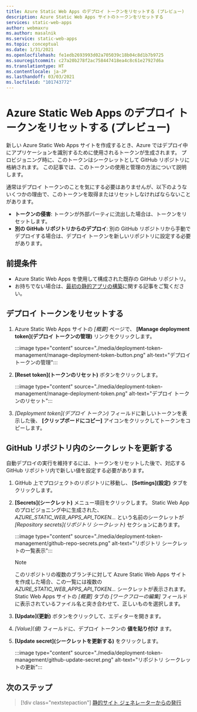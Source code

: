 ```yaml
---
title: Azure Static Web Apps のデプロイ トークンをリセットする (プレビュー)
description: Azure Static Web Apps サイトのトークンをリセットする
services: static-web-apps
author: webmaxru
ms.author: masalnik
ms.service: static-web-apps
ms.topic: conceptual
ms.date: 1/31/2021
ms.openlocfilehash: fe1edb2693993d02a705039c18b04c8d1b7b9725
ms.sourcegitcommit: c27a20b278f2ac758447418ea4c8c61e27927d6a
ms.translationtype: HT
ms.contentlocale: ja-JP
ms.lasthandoff: 03/03/2021
ms.locfileid: "101743772"
---
```

# <a name="reset-deployment-tokens-in-azure-static-web-apps-preview"></a>Azure Static Web Apps のデプロイ トークンをリセットする (プレビュー)

新しい Azure Static Web Apps サイトを作成するとき、Azure ではデプロイ中にアプリケーションを識別するために使用されるトークンが生成されます。 プロビジョニング時に、このトークンはシークレットとして GitHub リポジトリに格納されます。 この記事では、このトークンの使用と管理の方法について説明します。

通常はデプロイ トークンのことを気にする必要はありませんが、以下のようないくつかの理由で、このトークンを取得またはリセットしなければならないことがあります。

* **トークンの侵害**: トークンが外部パーティに流出した場合は、トークンをリセットします。
* **別の GitHub リポジトリからのデプロイ**: 別の GitHub リポジトリから手動でデプロイする場合は、デプロイ トークンを新しいリポジトリに設定する必要があります。

## <a name="prerequisites"></a>前提条件

- Azure Static Web Apps を使用して構成された既存の GitHub リポジトリ。
- お持ちでない場合は、[最初の静的アプリの構築](getting-started.md)に関する記事をご覧ください。

## <a name="reset-a-deployment-token"></a>デプロイ トークンをリセットする

1. Azure Static Web Apps サイトの _[概要]_ ページで、 **[Manage deployment token]\(デプロイ トークンの管理\)** リンクをクリックします。

    :::image type="content" source="./media/deployment-token-management/manage-deployment-token-button.png" alt-text="デプロイ トークンの管理":::

1. **[Reset token]\(トークンのリセット\)** ボタンをクリックします。

    :::image type="content" source="./media/deployment-token-management/manage-deployment-token.png" alt-text="デプロイ トークンのリセット":::

1. _[Deployment token]\(デプロイ トークン\)_ フィールドに新しいトークンを表示した後、 **[クリップボードにコピー]** アイコンをクリックしてトークンをコピーします。


## <a name="update-a-secret-in-the-github-repository"></a>GitHub リポジトリ内のシークレットを更新する

自動デプロイの実行を維持するには、トークンをリセットした後で、対応する GitHub リポジトリ内で新しい値を設定する必要があります。

1. GitHub 上でプロジェクトのリポジトリに移動し、 **[Settings]\(設定\)** タブをクリックします。
1. **[Secrets]\(シークレット\)** メニュー項目をクリックします。 Static Web App のプロビジョニング中に生成された、_AZURE_STATIC_WEB_APPS_API_TOKEN..._ という名前のシークレットが _[Repository secrets]\(リポジトリ シークレット\)_ セクションにあります。

    :::image type="content" source="./media/deployment-token-management/github-repo-secrets.png" alt-text="リポジトリ シークレットの一覧表示":::

    > [!NOTE]
    > このリポジトリの複数のブランチに対して Azure Static Web Apps サイトを作成した場合、この一覧には複数の _AZURE_STATIC_WEB_APPS_API_TOKEN..._ シークレットが表示されます。 Static Web Apps サイトの _[概要]_ タブの _[ワークフローの編集]_ フィールドに表示されているファイル名と突き合わせて、正しいものを選択します。

1. **[Update]\(更新\)** ボタンをクリックして、エディターを開きます。
1. _[Value]\(値\)_ フィールドに、デプロイ トークンの **値を貼り付け** ます。
1. **[Update secret]\(シークレットを更新する\)** をクリックします。

    :::image type="content" source="./media/deployment-token-management/github-update-secret.png" alt-text="リポジトリ シークレットの更新":::

## <a name="next-steps"></a>次のステップ

> [!div class="nextstepaction"]
> [静的サイト ジェネレーターからの発行](publish-gatsby.md)
